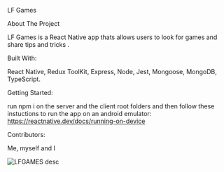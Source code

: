 LF Games

About The Project

LF Games is a React Native app thats allows users to look for games and share tips and tricks .

Built With:

React Native, Redux ToolKit, Express, Node, Jest, Mongoose, MongoDB, TypeScript.

Getting Started:

run npm i on the server and the client root folders and then follow these instuctions to run the app on an android emulator: https://reactnative.dev/docs/running-on-device

Contributors:

Me, myself and I

![LFGAMES desc](https://user-images.githubusercontent.com/82235400/138569900-7a4290e9-0eb8-4aa5-ab57-d64261d2f99e.jpeg)
